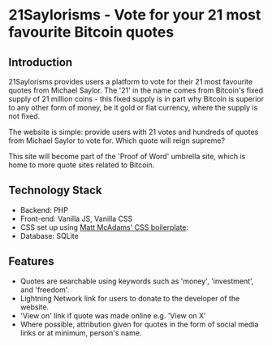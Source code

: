 # 21Saylorisms - Vote for your 21 most favourite Bitcoin quotes

## Introduction

21Saylorisms provides users a platform to vote for their 21 most favourite quotes from Michael Saylor. The '21' in the name comes from Bitcoin's fixed supply of 21 million coins - this fixed supply is in part why Bitcoin is superior to any other form of money, be it gold or fiat currency, where the supply is not fixed.

The website is simple: provide users with 21 votes and hundreds of quotes from Michael Saylor to vote for. Which quote will reign supreme?

This site will become part of the 'Proof of Word' umbrella site, which is home to more quote sites related to Bitcoin.

## Technology Stack

- Backend: PHP
- Front-end: Vanilla JS, Vanilla CSS
 - CSS set up using [Matt McAdams' CSS boilerplate](https://github.com/MattMcAdams/CSS-Boilerplate):  
- Database: SQLite

## Features

- Quotes are searchable using keywords such as 'money', 'investment', and 'freedom'.
- Lightning Network link for users to donate to the developer of the website.
- 'View on' link if quote was made online e.g. 'View on X'
- Where possible, attribution given for quotes in the form of social media links or at minimum, person's name.